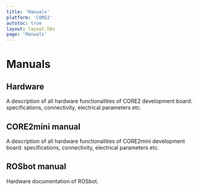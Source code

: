 ```yaml
---
title: 'Manuals'
platform: 'CORE2'
autotoc: true
layout: layout.hbs
page: 'Manuals'
---
```


# Manuals #

## Hardware ##

A description of all hardware functionalities of CORE2 development board: specifications, connectivity, electrical parameters etc.

## CORE2mini manual ##

A description of all hardware functionalities of CORE2mini development board: specifications, connectivity, electrical parameters etc.


## ROSbot manual ##

Hardware documentation of ROSbot.
